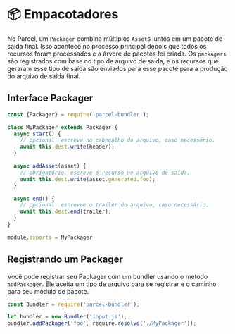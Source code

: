 # 📦 Empacotadores

No Parcel, um `Packager` combina múltiplos `Asset`s juntos em um pacote de saída final. Isso acontece no processo principal depois que todos os recursos foram processados ​​e a árvore de pacotes foi criada. Os `packagers` são registrados com base no tipo de arquivo de saída, e os recursos que geraram esse tipo de saída são enviados para esse pacote para a produção do arquivo de saída final.

## Interface Packager

```javascript
const {Packager} = require('parcel-bundler');

class MyPackager extends Packager {
  async start() {
    // opcional. escreve no cabeçalho do arquivo, caso necessário.
    await this.dest.write(header);
  }

  async addAsset(asset) {
    // obrigatório. escreve o recurso no arquivo de saída.
    await this.dest.write(asset.generated.foo);
  }

  async end() {
    // opcional. escrevee o trailer do arquivo, caso necessário.
    await this.dest.end(trailer);
  }
}

module.exports = MyPackager
```

## Registrando um Packager

Você pode registrar seu Packager com um bundler usando o método `addPackager`. Ele aceita um tipo de arquivo para se registrar e o caminho para seu módulo de pacote.

```javascript
const Bundler = require('parcel-bundler');

let bundler = new Bundler('input.js');
bundler.addPackager('foo', require.resolve('./MyPackager'));
```
